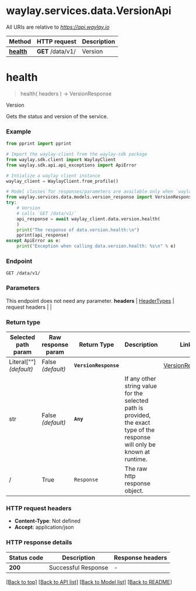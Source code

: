 # waylay.services.data.VersionApi

All URIs are relative to *https://api.waylay.io*

Method | HTTP request | Description
------------- | ------------- | -------------
[**health**](VersionApi.md#health) | **GET** /data/v1/ | Version

# **health**
> health(
> headers
> ) -> VersionResponse

Version

Gets the status and version of the service.

### Example

```python
from pprint import pprint

# Import the waylay-client from the waylay-sdk package
from waylay.sdk.client import WaylayClient
from waylay.sdk.api.api_exceptions import ApiError

# Intialize a waylay client instance
waylay_client = WaylayClient.from_profile()

# Model classes for responses/parameters are available only when `waylay-sdk-data-types` is installed
from waylay.services.data.models.version_response import VersionResponse
try:
    # Version
    # calls `GET /data/v1/`
    api_response = await waylay_client.data.version.health(
    )
    print("The response of data.version.health:\n")
    pprint(api_response)
except ApiError as e:
    print("Exception when calling data.version.health: %s\n" % e)
```

### Endpoint
```
GET /data/v1/
```
### Parameters

This endpoint does not need any parameter.
**headers** | [HeaderTypes](Operation.md#req_headers) | request headers |  | 

### Return type

Selected path param | Raw response param | Return Type  | Description | Links
------------------- | ------------------ | ------------ | ----------- | -----
Literal[""] _(default)_  | False _(default)_ | **`VersionResponse`** |  | [VersionResponse](VersionResponse.md)
str | False _(default)_ | **`Any`** | If any other string value for the selected path is provided, the exact type of the response will only be known at runtime. | 
/ | True | `Response` | The raw http response object.

### HTTP request headers

 - **Content-Type**: Not defined
 - **Accept**: application/json

### HTTP response details

| Status code | Description | Response headers |
|-------------|-------------|------------------|
**200** | Successful Response |  -  |

[[Back to top]](#) [[Back to API list]](../README.md#documentation-for-api-endpoints) [[Back to Model list]](../README.md#documentation-for-models) [[Back to README]](../README.md)

